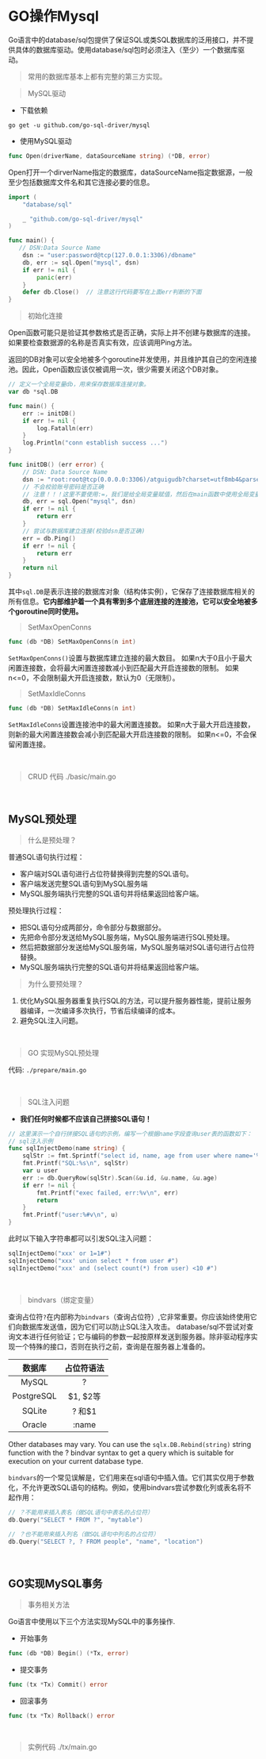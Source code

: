 # GO操作Mysql

Go语言中的database/sql包提供了保证SQL或类SQL数据库的泛用接口，并不提供具体的数据库驱动。使用database/sql包时必须注入（至少）一个数据库驱动。

> 常用的数据库基本上都有完整的第三方实现。

> MySQL驱动

- 下载依赖
```shell
go get -u github.com/go-sql-driver/mysql
```

- 使用MySQL驱动
```go
func Open(driverName, dataSourceName string) (*DB, error)
```
Open打开一个dirverName指定的数据库，dataSourceName指定数据源，一般至少包括数据库文件名和其它连接必要的信息。
```go
import (
	"database/sql"

	_ "github.com/go-sql-driver/mysql"
)

func main() {
   // DSN:Data Source Name
	dsn := "user:password@tcp(127.0.0.1:3306)/dbname"
	db, err := sql.Open("mysql", dsn)
	if err != nil {
		panic(err)
	}
	defer db.Close()  // 注意这行代码要写在上面err判断的下面
}
```

> 初始化连接

Open函数可能只是验证其参数格式是否正确，实际上并不创建与数据库的连接。如果要检查数据源的名称是否真实有效，应该调用Ping方法。

返回的DB对象可以安全地被多个goroutine并发使用，并且维护其自己的空闲连接池。因此，Open函数应该仅被调用一次，很少需要关闭这个DB对象。

```go
// 定义一个全局变量db，用来保存数据库连接对象。
var db *sql.DB

func main() {
	err := initDB()
	if err != nil {
		log.Fatalln(err)
	}
    log.Println("conn establish success ...")
}

func initDB() (err error) {
	// DSN: Data Source Name
	dsn := "root:root@tcp(0.0.0.0:3306)/atguigudb?charset=utf8mb4&parseTime=True"
	// 不会校验账号密码是否正确
	// 注意！！！这里不要使用:=，我们是给全局变量赋值，然后在main函数中使用全局变量db
	db, err = sql.Open("mysql", dsn)
	if err != nil {
		return err
	}
	// 尝试与数据库建立连接(校验dsn是否正确)
	err = db.Ping()
	if err != nil {
		return err
	}
	return nil
}
```

其中`sql.DB`是表示连接的数据库对象（结构体实例），它保存了连接数据库相关的所有信息。**它内部维护着一个具有零到多个底层连接的连接池，它可以安全地被多个goroutine同时使用。**

> SetMaxOpenConns

```go
func (db *DB) SetMaxOpenConns(n int)
```
`SetMaxOpenConns()`设置与数据库建立连接的最大数目。 如果n大于0且小于最大闲置连接数，会将最大闲置连接数减小到匹配最大开启连接数的限制。 如果n<=0，不会限制最大开启连接数，默认为0（无限制）。


> SetMaxIdleConns

```go
func (db *DB) SetMaxIdleConns(n int)
```

`SetMaxIdleConns`设置连接池中的最大闲置连接数。 如果n大于最大开启连接数，则新的最大闲置连接数会减小到匹配最大开启连接数的限制。 如果n<=0，不会保留闲置连接。

<br>

> CRUD 代码 ./basic/main.go

<br>

## MySQL预处理

> 什么是预处理？

普通SQL语句执行过程：

- 客户端对SQL语句进行占位符替换得到完整的SQL语句。
- 客户端发送完整SQL语句到MySQL服务端
- MySQL服务端执行完整的SQL语句并将结果返回给客户端。

预处理执行过程：

- 把SQL语句分成两部分，命令部分与数据部分。
- 先把命令部分发送给MySQL服务端，MySQL服务端进行SQL预处理。
- 然后把数据部分发送给MySQL服务端，MySQL服务端对SQL语句进行占位符替换。
- MySQL服务端执行完整的SQL语句并将结果返回给客户端。

> 为什么要预处理？

1. 优化MySQL服务器重复执行SQL的方法，可以提升服务器性能，提前让服务器编译，一次编译多次执行，节省后续编译的成本。
2. 避免SQL注入问题。

<br>

> GO 实现MySQL预处理 

代码: `./prepare/main.go`

<br>

> SQL注入问题

- **我们任何时候都不应该自己拼接SQL语句！**

```go
// 这里演示一个自行拼接SQL语句的示例，编写一个根据name字段查询user表的函数如下：
// sql注入示例
func sqlInjectDemo(name string) {
	sqlStr := fmt.Sprintf("select id, name, age from user where name='%s'", name)
	fmt.Printf("SQL:%s\n", sqlStr)
	var u user
	err := db.QueryRow(sqlStr).Scan(&u.id, &u.name, &u.age)
	if err != nil {
		fmt.Printf("exec failed, err:%v\n", err)
		return
	}
	fmt.Printf("user:%#v\n", u)
}
```

此时以下输入字符串都可以引发SQL注入问题：
```go
sqlInjectDemo("xxx' or 1=1#")
sqlInjectDemo("xxx' union select * from user #")
sqlInjectDemo("xxx' and (select count(*) from user) <10 #")
```

<br>

> bindvars（绑定变量）

查询占位符`?`在内部称为`bindvars`（查询占位符）,它非常重要。你应该始终使用它们向数据库发送值，因为它们可以防止SQL注入攻击。
database/sql不尝试对查询文本进行任何验证；它与编码的参数一起按原样发送到服务器。除非驱动程序实现一个特殊的接口，否则在执行之前，查询是在服务器上准备的。

|    数据库     |  占位符语法  |
|:----------:|:-------:|
|   MySQL    |    ?    |
| PostgreSQL | $1, $2等 |
|   SQLite   |  ? 和$1  |
|   Oracle   |  :name  |


Other databases may vary. You can use the `sqlx.DB.Rebind(string)` string function with the ? bindvar syntax to get a query which is suitable for execution on your current database type.

`bindvars`的一个常见误解是，它们用来在sql语句中插入值。它们其实仅用于参数化，不允许更改SQL语句的结构。例如，使用bindvars尝试参数化列或表名将不起作用：

```go
// ？不能用来插入表名（做SQL语句中表名的占位符）
db.Query("SELECT * FROM ?", "mytable")
 
// ？也不能用来插入列名（做SQL语句中列名的占位符）
db.Query("SELECT ?, ? FROM people", "name", "location")
```

<br>

## GO实现MySQL事务

> 事务相关方法

Go语言中使用以下三个方法实现MySQL中的事务操作.

- 开始事务
```go
func (db *DB) Begin() (*Tx, error)
```
- 提交事务
```go
func (tx *Tx) Commit() error
```
- 回滚事务
```go
func (tx *Tx) Rollback() error
```

<br>

> 实例代码 ./tx/main.go